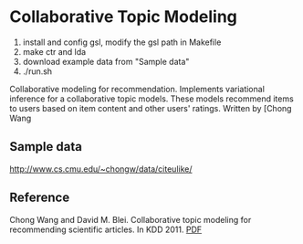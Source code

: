 # Collaborative Topic Modeling

1. install and config gsl, modify the gsl path in Makefile
2. make ctr and lda
3. download example data from "Sample data"
4. ./run.sh


Collaborative modeling for recommendation. Implements variational inference for a collaborative topic models. These models recommend items to users based on item content and other users' ratings. Written by [Chong Wang


## Sample data

http://www.cs.cmu.edu/~chongw/data/citeulike/

## Reference

Chong Wang and David M. Blei. Collaborative topic modeling for recommending scientific articles. In KDD 2011. [PDF](http://www.cs.princeton.edu/~chongw/papers/WangBlei2011.pdf)
